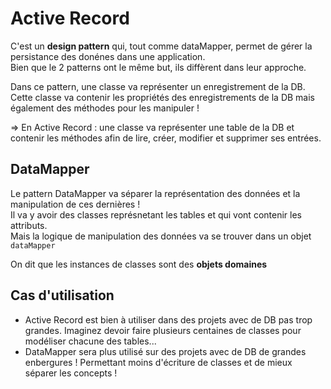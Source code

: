 # Active Record

C'est un **design pattern** qui, tout comme dataMapper, permet de gérer la persistance des donénes dans une application.  
Bien que le 2 patterns ont le même but, ils diffèrent dans leur approche.

Dans ce pattern, une classe va représenter un enregistrement de la DB.  
Cette classe va contenir les propriétés des enregistrements de la DB mais également des méthodes pour les manipuler !

=> En Active Record : une classe va représenter une table de la DB et contenir les méthodes afin de lire, créer, modifier et supprimer ses entrées.

## DataMapper

Le pattern DataMapper va séparer la représentation des données et la manipulation de ces dernières !  
Il va y avoir des classes représnetant les tables et qui vont contenir les attributs.  
Mais la logique de manipulation des données va se trouver dans un objet `dataMapper`

On dit que les instances de classes sont des **objets domaines**

## Cas d'utilisation

- Active Record est bien à utiliser dans des projets avec de DB pas trop grandes. Imaginez devoir faire plusieurs centaines de classes pour modéliser chacune des tables...
- DataMapper sera plus utilisé sur des projets avec de DB de grandes enbergures ! Permettant moins d'écriture de classes et de mieux séparer les concepts !

